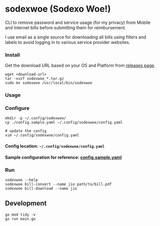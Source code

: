 # sodexwoe (Sodexo Woe!)

CLI to remove password and service usage (for my privacy) from Mobile and Internet bills before submitting them for reimbursement.

I use email as a single source for downloading all bills using filters and labels to avoid logging in to various service provider websites.

### Install

Get the download URL based on your OS and Platform from [releases page](https://github.com/arunvelsriram/sodexwoe/releases/latest).

```
wget <download-url>
tar -xvzf sodexwoe_*.tar.gz
sudo mv sodexwoe /usr/local/bin/sodexwoe
```

### Usage

### Configure

```
mkdir -p ~/.config/sodexwoe/
cp ./config.sample.yaml ~/.config/sodexwoe/config.yaml

# update the config
vim ~/.config/sodexwoe/config.yaml
```

#### Config location: `~/.config/sodexwoe/config.yaml`
#### Sample configuration for reference: [config.sample.yaml](config.sample.yaml)

### Run

```
sodexwoe --help
sodexwoe bill-convert --name jio path/to/bill.pdf
sodexwoe bill-download --name jio
```

## Development

```
go mod tidy -v
go run main.go
```
